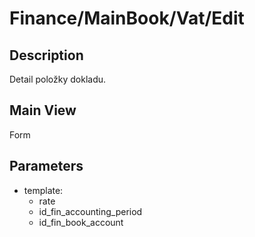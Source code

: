 # Finance/MainBook/Vat/Edit

## Description

Detail položky dokladu. 

## Main View

Form

## Parameters

* template:
  * rate
  * id_fin_accounting_period
  * id_fin_book_account
